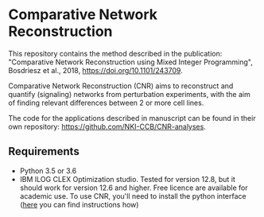 # Comparative Network Reconstruction

This repository contains the method described in the publication:
"Comparative Network Reconstruction using Mixed Integer Programming", Bosdriesz et al., 2018, https://doi.org/10.1101/243709.

Comparative Network Reconstruction (CNR) aims to reconstruct and quantify (signaling) networks from perturbation experiments, with the aim of finding relevant differences between 2 or more cell lines.

The code for the applications described in manuscript can be found in their own repository: https://github.com/NKI-CCB/CNR-analyses.

## Requirements

* Python 3.5 or 3.6
* IBM ILOG CLEX Optimization studio.
Tested for version 12.8, but it should work for version 12.6 and higher.
Free licence are available for academic use.
To use CNR, you'll need to install the python interface ([here](https://www.ibm.com/support/knowledgecenter/SSSA5P_12.8.0/ilog.odms.cplex.help/CPLEX/GettingStarted/topics/set_up/Python_setup.html) you can find instructions how)
